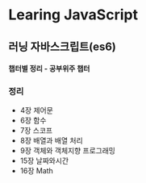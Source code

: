 # Learing JavaScript
## 러닝 자바스크립트(es6) 
#### 챕터별 정리 - 공부위주 챕터


### 정리

- 4장 제어문
- 6장 함수
- 7장 스코프
- 8장 배열과 배열 처리
- 9장 객체와 객체지향 프로그래밍
- 15장 날짜와시간
- 16장 Math

